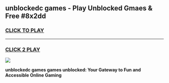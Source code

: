 
## unblockedc games - Play Unblocked Gmaes & Free #8x2dd
<h3>
<a href="https://news.freeplayer.one?title=unblockedc_games&ref=24F">CLICK TO PLAY</a></h3>
<hr>

<h3>
<a href="https://news.freeplayer.one?title=unblockedc_games&ref=24F">CLICK 2 PLAY</a>
  
</h3>

<a href="https://news.freeplayer.one?title=unblockedc_games&ref=24F/"><img src="https://clearcache.store/games.png"></a>


**unblockedc games games unblocked: Your Gateway to Fun and Accessible Online Gaming**
